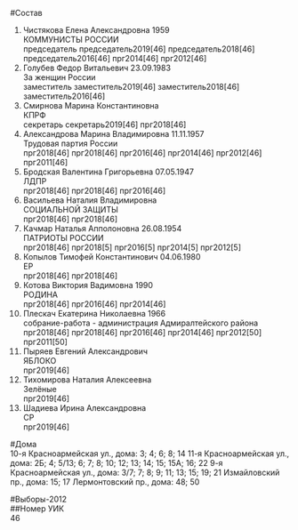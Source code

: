 #Состав  
1. Чистякова Елена Александровна 1959  
    КОММУНИСТЫ РОССИИ  
    председатель председатель2019[46] председатель2018[46] председатель2016[46] прг2014[46] прг2012[46]  
2. Голубев Федор Витальевич 23.09.1983  
    За женщин России  
    заместитель заместитель2019[46] заместитель2018[46] заместитель2016[46]  
3. Смирнова Марина Константиновна  
    КПРФ  
    секретарь секретарь2019[46] прг2018[46]  
4. Александрова Марина Владимировна 11.11.1957  
    Трудовая партия России  
    прг2018[46] прг2018[46] прг2016[46] прг2014[46] прг2012[46] прг2011[46]  
5. Бродская Валентина Григорьевна 07.05.1947  
    ЛДПР  
    прг2018[46] прг2018[46] прг2016[46]  
6. Васильева Наталия Владимировна  
    СОЦИАЛЬНОЙ ЗАЩИТЫ  
    прг2018[46] прг2018[46]  
7. Качмар Наталья Апполоновна 26.08.1954  
    ПАТРИОТЫ РОССИИ  
    прг2018[46] прг2018[5] прг2016[5] прг2014[5] прг2012[5]  
8. Копылов Тимофей Константинович 04.06.1980  
    ЕР  
    прг2018[46] прг2018[46]  
9. Котова Виктория Вадимовна 1990  
    РОДИНА  
    прг2018[46] прг2016[46] прг2014[46]  
10. Плескач Екатерина Николаевна 1966  
    собрание-работа - администрация Адмиралтейского района  
    прг2018[46] прг2018[46] прг2016[46] прг2014[46] прг2012[50] прг2011[50]  
11. Пыряев Евгений Александрович  
    ЯБЛОКО  
    прг2019[46]  
12. Тихомирова Наталия Алексеевна  
    Зелёные  
    прг2019[46]  
13. Шадиева Ирина Александровна  
    СР  
    прг2019[46]  
  
#Дома  
10-я Красноармейская ул., дома: 3; 4; 6; 8; 14 11-я Красноармейская ул., дома: 2Б; 4; 5/13; 6; 7; 8; 10; 12; 13; 14; 15; 15А; 16; 22 9-я Красноармейская ул., дома: 3/7; 7; 8; 9; 11; 13; 15; 19; 21 Измайловский пр., дома: 15; 17 Лермонтовский пр., дома: 48; 50  
  
#Выборы-2012  
##Номер УИК  
46  
